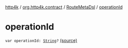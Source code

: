 [http4k](../../index.md) / [org.http4k.contract](../index.md) / [RouteMetaDsl](index.md) / [operationId](./operation-id.md)

# operationId

`var operationId: `[`String`](https://kotlinlang.org/api/latest/jvm/stdlib/kotlin/-string/index.html)`?` [(source)](https://github.com/http4k/http4k/blob/master/http4k-contract/src/main/kotlin/org/http4k/contract/routeMeta.kt#L41)